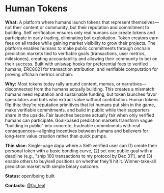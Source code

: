 # Human Tokens

**What:** A platform where humans launch tokens that represent themselves—not their content or community, but their reputation and commitment to building. Self verification ensures only real humans can create tokens and participate in early trading, eliminating bot exploitation. Token creators earn fees on all trades while gaining market visibility to grow their projects. The platform enables humans to make public commitments through onchain prediction markets tied to verifiable goals (transactions, user metrics, milestones), creating accountability and allowing their community to bet on their success. Built with uniswap hooks for preferential fees to verified humans, ERC8021 for transaction attribution, and verifiable computation for proving offchain metrics onchain.

**Why:** Most tokens today rally around content, memes, or narratives—disconnected from the humans actually building. This creates a mismatch: humans need reputation and sustainable funding, but token launches favor speculators and bots who extract value without contribution. Human tokens flip this: they're reputation primitives that let humans put skin in the game, make verifiable commitments, and build in public while their supporters share in the upside. Fair launches become actually fair when only verified humans can participate. Goal-based prediction markets transform vague "building in public" into concrete, tradeable commitments with real consequences—aligning incentives between humans and believers for long-term value creation rather than quick pumps.

**Thin slice:** Single-page dapp where a Self-verified user can (1) create their personal token with a basic bonding curve, (2) set one public goal with a deadline (e.g., "ship 100 transactions to my protocol by Dec 31"), and (3) enable others to buy/sell positions on whether they'll hit it. Winner-take-all prediction market with simple binary outcome.

**Status:** open/being built

**Contacts:** [@0x_leal](https://x.com/0x_leal)
